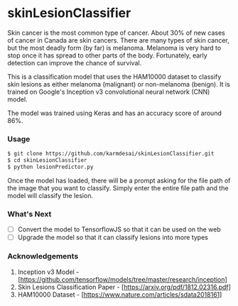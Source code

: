 # skinLesionClassifier
Skin cancer is the most common type of cancer. About 30% of new cases of cancer
in Canada are skin cancers. There are many types of skin cancer, but the most
deadly form (by far) is melanoma. Melanoma is very hard to stop once it has
spread to other parts of the body. Fortunately, early detection can improve
the chance of survival.

This is a classification model that uses the HAM10000 dataset to classify skin 
lesions as either melanoma (malignant) or non-melanoma (benign). 
It is trained on Google's Inception v3 convolutional neural network (CNN) model.

The model was trained using Keras and has an accuracy score of around 86%.

### Usage
```sh
$ git clone https://github.com/karmdesai/skinLesionClassifier.git
$ cd skinLesionClassifier
$ python lesionPredictor.py 
```
Once the model has loaded, there will be a prompt asking for the file path of the 
image that you want to classify. Simply enter the entire file path and the model
will classify the lesion.

### What's Next
- [ ] Convert the model to TensorflowJS so that it can be used on the web
- [ ] Upgrade the model so that it can classify lesions into more types

### Acknowledgements
1. Inception v3 Model - [https://github.com/tensorflow/models/tree/master/research/inception]
2. Skin Lesions Classification Paper - [https://arxiv.org/pdf/1812.02316.pdf]
3. HAM10000 Dataset - [https://www.nature.com/articles/sdata2018161]
